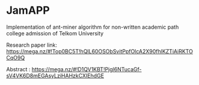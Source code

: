# JamAPP
Implementation of ant-miner algorithm for non-written academic path college admission of Telkom University

Research paper link: https://mega.nz/#!Top0BC5T!hQlL60OSObSvitPpfOlcA2X90fhlKZTiAiRKTOCqO9Q

Abstract : https://mega.nz/#!D1QV1KBT!Pjgl6NTucaGf-sV4VK6D8mEGAsyLziHAHzkCXIEhdGE
